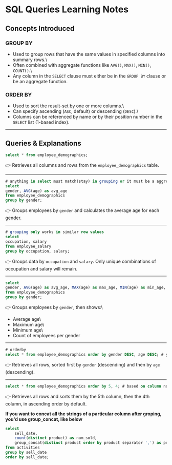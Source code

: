 # SQL Queries Learning Notes

## Concepts Introduced

### GROUP BY

-   Used to group rows that have the same values in specified columns
    into summary rows.\
-   Often combined with aggregate functions like `AVG()`, `MAX()`,
    `MIN()`, `COUNT()`.\
-   Any column in the `SELECT` clause must either be in the `GROUP BY`
    clause or be an aggregate function.

### ORDER BY

-   Used to sort the result-set by one or more columns.\
-   Can specify ascending (`ASC`, default) or descending (`DESC`).\
-   Columns can be referenced by name or by their position number in the
    `SELECT` list (1-based index).

------------------------------------------------------------------------

## Queries & Explanations

``` sql
select * from employee_demographics;
```

👉 Retrieves all columns and rows from the `employee_demographics`
table.

------------------------------------------------------------------------

``` sql
# anything in select must match(stay) in grouping or it must be a aggregate function
select 
gender, AVG(age) as avg_age
from employee_demographics
group by gender;
```

👉 Groups employees by `gender` and calculates the average age for each
gender.

------------------------------------------------------------------------

``` sql
# grouping only works in similar row values
select 
occupation, salary
from employee_salary
group by occupation, salary;
```

👉 Groups data by `occupation` and `salary`. Only unique combinations of
occupation and salary will remain.

------------------------------------------------------------------------

``` sql
select 
gender, AVG(age) as avg_age, MAX(age) as max_age, MIN(age) as min_age, COUNT(age) # count gets the grouped columns
from employee_demographics
group by gender;
```

👉 Groups employees by `gender`, then shows:\
- Average age\
- Maximum age\
- Minimum age\
- Count of employees per gender

------------------------------------------------------------------------

``` sql
# orderby
select * from employee_demographics order by gender DESC, age DESC; # you can order multiple columns
```

👉 Retrieves all rows, sorted first by `gender` (descending) and then by
`age` (descending).

------------------------------------------------------------------------

``` sql
select * from employee_demographics order by 5, 4; # based on column no's (1 based index)
```

👉 Retrieves all rows and sorts them by the 5th column, then the 4th
column, in ascending order by default.


**If you want to concat all the strings of a particular column after groping, you'd use group_concat, like below**

```sql
select 
    sell_date,
    count(distinct product) as num_sold,
    group_concat(distinct product order by product separator ',') as products
from activities 
group by sell_date
order by sell_date;
```